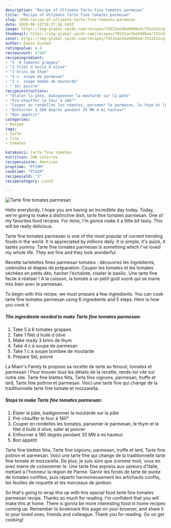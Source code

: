 ```yaml
---
description: "Recipe of Ultimate Tarte fine tomates parmesan"
title: "Recipe of Ultimate Tarte fine tomates parmesan"
slug: 1698-recipe-of-ultimate-tarte-fine-tomates-parmesan
date: 2020-08-12T18:27:56.543Z
image: https://img-global.cpcdn.com/recipes/79531ae3ba9d09a4/751x532cq70/tarte-fine-tomates-parmesan-photo-principale-de-la-recette.jpg
thumbnail: https://img-global.cpcdn.com/recipes/79531ae3ba9d09a4/751x532cq70/tarte-fine-tomates-parmesan-photo-principale-de-la-recette.jpg
cover: https://img-global.cpcdn.com/recipes/79531ae3ba9d09a4/751x532cq70/tarte-fine-tomates-parmesan-photo-principale-de-la-recette.jpg
author: Edwin Guzman
ratingvalue: 4.4
reviewcount: 47187
recipeingredient:
- "5  6 tomates grappes"
- "1 filet d huile d olive"
- "3 brins de thym"
- "4 c  soupe de parmesan"
- "1 c  soupe bombe de moutarde"
- " Sel poivre"
recipeinstructions:
- "Étaler la pâte, badigeonner la moutarde sur la pâte"
- "Pré-chauffer le four à 180°"
- "Couper en rondelles les tomates, parsemer le parmesan, le thym et le filet d huile d olive, saler et poivrer"
- "Enfourner à 180 degrés pendant 35 MN à mi hauteur"
- "Bon appétit"
categories:
- Recipe
tags:
- tarte
- fine
- tomates

katakunci: tarte fine tomates 
nutrition: 208 calories
recipecuisine: American
preptime: "PT19M"
cooktime: "PT41M"
recipeyield: "3"
recipecategory: Lunch

---
```



![Tarte fine tomates parmesan](https://img-global.cpcdn.com/recipes/79531ae3ba9d09a4/751x532cq70/tarte-fine-tomates-parmesan-photo-principale-de-la-recette.jpg)

Hello everybody, I hope you are having an incredible day today. Today, we're going to make a distinctive dish, tarte fine tomates parmesan. One of my favorites food recipes. For mine, I'm gonna make it a little bit tasty. This will be really delicious.

Tarte fine tomates parmesan is one of the most popular of current trending foods in the world. It is appreciated by millions daily. It is simple, it's quick, it tastes yummy. Tarte fine tomates parmesan is something which I've loved my whole life. They are fine and they look wonderful.

Recette tartelettes fines parmesan tomates : découvrez les ingrédients, ustensiles et étapes de préparation. Couper les tomates et les tomates séchées en petits dés, hacher l&#39;échalote, ciseler le basilic. Une tarte fine facile à réaliser ! A la cuisson, la tomate a un petit goût sucré qui se marie très bien avec le parmesan.


To begin with this recipe, we must prepare a few ingredients. You can cook tarte fine tomates parmesan using 6 ingredients and 5 steps. Here is how you cook it.

<!--inarticleads1-->

##### The ingredients needed to make Tarte fine tomates parmesan:

1. Take 5 à 6 tomates grappes
1. Take 1 filet d huile d olive
1. Make ready 3 brins de thym
1. Take 4 c à soupe de parmesan
1. Take 1 c à soupe bombée de moutarde
1. Prepare  Sel, poivre


La Miam&#39;s Family te propose sa recette de tarte au fenouil, tomates et parmesan ! Pour trouver tous les détails de la recette, rends-toi vite sur notre site. Tarte fine blettes féta, Tarte fine oignons, parmesan, truffe et lard, Tarte fine potiron et parmesan. Voici une tarte fine qui change de la traditionnelle tarte fine tomate et mozzarella. 

<!--inarticleads2-->

##### Steps to make Tarte fine tomates parmesan:

1. Étaler la pâte, badigeonner la moutarde sur la pâte
1. Pré-chauffer le four à 180°
1. Couper en rondelles les tomates, parsemer le parmesan, le thym et le filet d huile d olive, saler et poivrer
1. Enfourner à 180 degrés pendant 35 MN à mi hauteur
1. Bon appétit


Tarte fine blettes féta, Tarte fine oignons, parmesan, truffe et lard, Tarte fine potiron et parmesan. Voici une tarte fine qui change de la traditionnelle tarte fine tomate et mozzarella. De plus, je suis sûre que (comme moi), vous en avez marre de consommer le. Une tarte fine express aux saveurs d&#39;Italie, mettant à l&#39;honneur la région de Parme. Garnir les fonds de tarte de purée de tomates confites, puis répartir harmonieusement les artichauts confits, les feuilles de roquette et les morceaux de jambon. 

So that's going to wrap this up with this special food tarte fine tomates parmesan recipe. Thanks so much for reading. I'm confident that you will make this at home. There is gonna be more interesting food in home recipes coming up. Remember to bookmark this page on your browser, and share it to your loved ones, friends and colleague. Thank you for reading. Go on get cooking!
